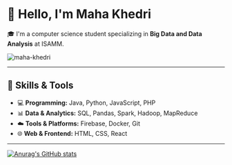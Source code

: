 # 👋 Hello, I'm Maha Khedri

🎓 I'm a computer science student specializing in **Big Data and Data Analysis** at ISAMM.  

<p align="left"> <img src="https://komarev.com/ghpvc/?username=maha-khedri&label=Profile%20views&color=0e75b6&style=flat" alt="maha-khedri" /> </p>

---

## 🔧 Skills & Tools

- 💻 **Programming:** Java, Python, JavaScript, PHP  
- 📊 **Data & Analytics:** SQL, Pandas, Spark, Hadoop, MapReduce  
- ☁️ **Tools & Platforms:** Firebase, Docker, Git  
- 🌐 **Web & Frontend:** HTML, CSS, React  

---
[![Anurag's GitHub stats](https://github-readme-stats.vercel.app/api?username=MahaKhedhri)](https://github.com/MahaKhedhri/github-readme-stats)
